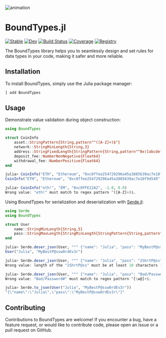 ![animation](docs/src/assets/animation.gif)

# BoundTypes.jl

[![Stable](https://img.shields.io/badge/docs-stable-blue.svg)](https://bhftbootcamp.github.io/BoundTypes.jl/stable/)
[![Dev](https://img.shields.io/badge/docs-dev-blue.svg)](https://bhftbootcamp.github.io/BoundTypes.jl/dev/)
[![Build Status](https://github.com/bhftbootcamp/BoundTypes.jl/actions/workflows/CI.yml/badge.svg?branch=master)](https://github.com/bhftbootcamp/BoundTypes.jl/actions/workflows/CI.yml?query=branch%3Amaster)
[![Coverage](https://codecov.io/gh/bhftbootcamp/BoundTypes.jl/branch/master/graph/badge.svg)](https://codecov.io/gh/bhftbootcamp/BoundTypes.jl)
[![Registry](https://img.shields.io/badge/registry-General-4063d8)](https://github.com/JuliaRegistries/General)

The BoundTypes library helps you to seamlessly design and set rules for data types in your code, making it safer and more reliable.

## Installation
To install BoundTypes, simply use the Julia package manager:

```julia
] add BoundTypes
```

## Usage

Demonstrate value validation during object construction:

```julia
using BoundTypes

struct CoinInfo
    asset::StringPattern{String,pattern"^([A-Z]+)$"}
    network::StringMinLength{String,3}
    address::StringFixedLength{StringPattern{String,pattern"^0x([abcdef0-9]+)$"},40}
    deposit_fee::NumberNonNegative{Float64}
    withdrawal_fee::NumberPositive{Float64}
end

julia> CoinInfo("ETH", "Ethereum", "0xc0ffee254729296a45a3885639ac7e10f9d549", 0.0, 0.01)
CoinInfo("ETH", "Ethereum", "0xc0ffee254729296a45a3885639ac7e10f9d549", 0.0, 0.01)

julia> CoinInfo("eth!", "EM", "0xc0FFE12A2", -1.0, 0.0)
Wrong value: "eth!" must match to regex pattern ^([A-Z]+)$.
```

Using BoundTypes for serialization and deserialization with [Serde.jl](https://github.com/bhftbootcamp/Serde.jl):

```julia
using Serde
using BoundTypes

struct User
    name::StringMinLength{String,5}
    pass::StringMaxLength{StringMinLength{StringPattern{String,pattern"^[\w@]+$"},10},20}
end

julia> Serde.deser_json(User, """ {"name": "Julia", "pass": "MyBestP@ssw0rdEv3r"} """)
User("Julia", "MyBestP@ssw0rdEv3r")

julia> Serde.deser_json(User, """ {"name": "Julia", "pass": "2ShrtP@ss"} """)
Wrong value: length of the "2ShrtP@ss" must be at least 10 characters (9).

julia> Serde.deser_json(User, """ {"name": "Julia", "pass": "Bad/Password#"} """)
Wrong value: "Bad/Password#" must match to regex pattern ^[\w@]+$.

julia> Serde.to_json(User("Julia", "MyBestP@ssw0rdEv3r"))
"{\"name\":\"Julia\",\"pass\":\"MyBestP@ssw0rdEv3r\"}"
```

## Contributing

Contributions to BoundTypes are welcome! If you encounter a bug, have a feature request, or would like to contribute code, please open an issue or a pull request on GitHub.
